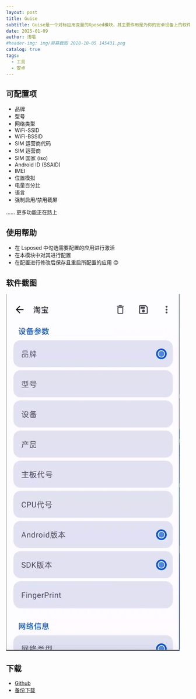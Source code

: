 ```yaml
---
layout: post
title: Guise
subtitle: Guise是一个对标应用变量的Xposed模块，其主要作用是为你的安卓设备上的软件传递不同的系统参数。你可以随心所欲的设置它们。
date: 2025-01-09
author: 浅唱
#header-img: img/屏幕截图 2020-10-05 145431.png
catalog: true
tags:
  - 工具
  - 安卓
---
```


## 可配置项

- 品牌
- 型号
- 网络类型
- WiFi-SSID
- WiFi-BSSID
- SIM 运营商代码
- SIM 运营商
- SIM 国家 (iso)
- Android ID (SSAID)
- IMEI
- 位置模拟
- 电量百分比
- 语言
- 强制启用/禁用截屏

......
更多功能正在路上

## 使用帮助

- 在 Lsposed 中勾选需要配置的应用进行激活
- 在本模块中对其进行配置
- 在配置进行修改后保存且重启所配置的应用 😊

## 软件截图

![](/img/2025-01-09-16-47-15.png)

## 下载

- [Github](https://github.com/Doraemonliu/com.houvven.guise)
- [备份下载](https://yun.daxiaamu.com/files/Xposed%E6%A8%A1%E5%9D%97/Guise/)
